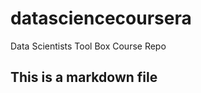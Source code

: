 datasciencecoursera
===================

Data Scientists Tool Box Course Repo
## This is a markdown file
